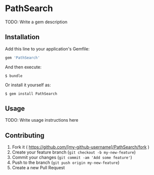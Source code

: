 # PathSearch

TODO: Write a gem description

## Installation

Add this line to your application's Gemfile:

```ruby
gem 'PathSearch'
```

And then execute:

    $ bundle

Or install it yourself as:

    $ gem install PathSearch

## Usage

TODO: Write usage instructions here

## Contributing

1. Fork it ( https://github.com/[my-github-username]/PathSearch/fork )
2. Create your feature branch (`git checkout -b my-new-feature`)
3. Commit your changes (`git commit -am 'Add some feature'`)
4. Push to the branch (`git push origin my-new-feature`)
5. Create a new Pull Request
